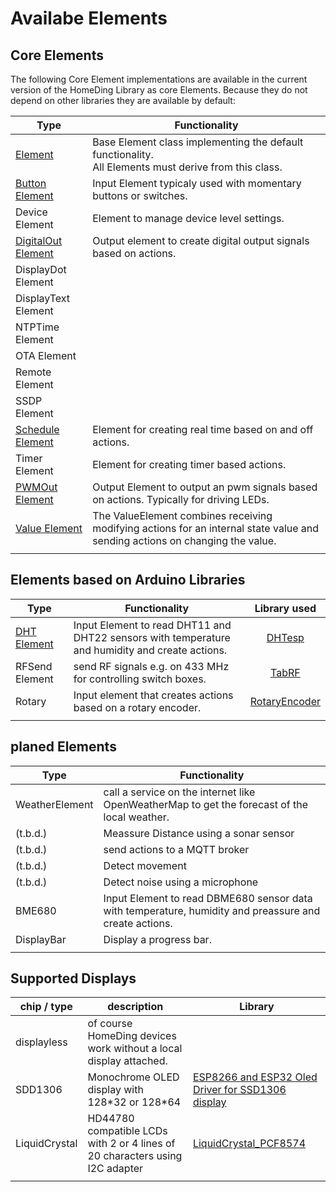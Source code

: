 # Availabe Elements

## Core Elements

The following Core Element implementations are available in the current version of the HomeDing Library as core Elements.
Because they do not depend on other libraries they are available by default:

| Type                                | Functionality                                                                                                                |
| ----------------------------------- | ---------------------------------------------------------------------------------------------------------------------------- |
| [Element](ElementClass)             | Base Element class implementing the default functionality. <br /> All Elements must derive from this class.                  |
| [Button Element](ButtonElement)     | Input Element typicaly used with momentary buttons or switches.                                                              |
| Device Element                      | Element to manage device level settings.                                                                                     |
| [DigitalOut Element](el-digitalout) | Output element to create digital output signals based on actions.                                                            |
| DisplayDot Element                  |
| DisplayText Element                 |
| NTPTime Element                     |
| OTA Element                         |
| Remote Element                      |
| SSDP Element                        |
| [Schedule Element](ScheduleElement) | Element for creating real time based on and off actions.                                                                     |
| Timer Element                       | Element for creating timer based actions.                                                                                    |
| [PWMOut Element](PWMOutElement)     | Output Element to output an pwm signals based on actions. Typically for driving LEDs.                                        |
| [Value Element](ValueElement)       | The ValueElement combines receiving modifying actions for an internal state value and sending actions on changing the value. |
|                                     |

## Elements based on Arduino Libraries

| Type                      | Functionality                                                                                   | Library used    |
| ------------------------- | ----------------------------------------------------------------------------------------------- | :-------------: |
| [DHT Element](DHTElement) | Input Element to read DHT11 and DHT22 sensors with temperature and humidity and create actions. | [DHTesp]        |
| RFSend Element            | send RF signals e.g. on 433 MHz for controlling switch boxes.                                   | [TabRF]         |
| Rotary                    | Input element that creates actions based on a rotary encoder.                                   | [RotaryEncoder] |
|                           |

[DHTesp]: https://github.com/beegee-tokyo/DHTesp "DHT library for ESP boards."
[TabRF]: https://github.com/mathertel/tabrf "Table driven RF library"
[RotaryEncoder]: http://www.mathertel.de/Arduino/RotaryEncoderLibrary.aspx "A library for using a rotary encoder as an input."


## planed Elements

| Type           | Functionality                                                                                          |
| -------------- | ------------------------------------------------------------------------------------------------------ |
| WeatherElement | call a service on the internet like OpenWeatherMap to get the forecast of the local weather.           |
| (t.b.d.)       | Meassure Distance using a sonar sensor                                                                 |
| (t.b.d.)       | send actions to a MQTT broker                                                                          |
| (t.b.d.)       | Detect movement                                                                                        |
| (t.b.d.)       | Detect noise using a microphone                                                                        |
| BME680         | Input Element to read DBME680 sensor data with temperature, humidity and preassure and create actions. |
| DisplayBar     | Display a progress bar.                                                                                |
|                |

## Supported Displays

| chip / type   | description                                                                  | Library                                             |
| ------------- | ---------------------------------------------------------------------------- | --------------------------------------------------- |
| displayless   | of course HomeDing devices work without a local display attached.            |                                                     |
| SDD1306       | Monochrome OLED display with 128\*32 or 128\*64                              | [ESP8266 and ESP32 Oled Driver for SSD1306 display] |
| LiquidCrystal | HD44780 compatible LCDs with 2 or 4 lines of 20 characters using I2C adapter | [LiquidCrystal_PCF8574]                             |
|               |
[ESP8266 and ESP32 Oled Driver for SSD1306 display]: ()
[LiquidCrystal_PCF8574]: (https://www.mathertel.de/arduino/LiquidCrystal_PCF8574.aspx)